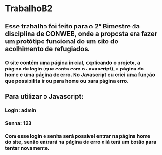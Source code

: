 # TrabalhoB2

## Esse trabalho foi feito para o 2° Bimestre da disciplina de CONWEB, onde a proposta era fazer um protótipo funcional de um site de acolhimento de refugiados.
### O site contém uma página inicial, explicando o projeto, a página de login (que conta com o Javascript), a página de home e uma página de erro. No Javascript eu criei uma função que possibilita ir ou para home ou para página erro.
## Para utilizar o Javascript:
### Login: admin
### Senha: 123
### Com esse login e senha será possível entrar na página home do site, senão entrará na página de erro e lá terá um botão para tentar novamente.
